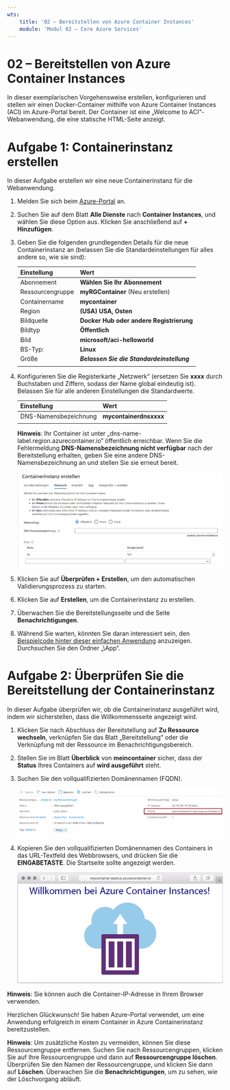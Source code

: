 ```yaml
---
wts:
    title: '02 – Bereitstellen von Azure Container Instances'
    module: 'Modul 02 – Core Azure Services'
---
```


# 02 – Bereitstellen von Azure Container Instances

In dieser exemplarischen Vorgehensweise erstellen, konfigurieren und stellen wir einen Docker-Container mithilfe von Azure Container Instances (ACI) im Azure-Portal bereit. Der Container ist eine „Welcome to ACI“-Webanwendung, die eine statische HTML-Seite anzeigt. 

# Aufgabe 1: Containerinstanz erstellen

In dieser Aufgabe erstellen wir eine neue Containerinstanz für die Webanwendung. 

1. Melden Sie sich beim [Azure-Portal](https://portal.azure.com) an.

2. Suchen Sie auf dem Blatt **Alle Dienste** nach **Container Instances**, und wählen Sie diese Option aus. Klicken Sie anschließend auf **+ Hinzufügen**. 

3. Geben Sie die folgenden grundlegenden Details für die neue Containerinstanz an (belassen Sie die Standardeinstellungen für alles andere so, wie sie sind): 

	| Einstellung| Wert|
	|----|----|
	| Abonnement | **Wählen Sie Ihr Abonnement** |
	| Ressourcengruppe | **myRGContainer** (Neu erstellen) |
	| Containername| **mycontainer**|
	| Region | **(USA) USA, Osten** |
	| Bildquelle| **Docker Hub oder andere Registrierung**|
	| Bildtyp| **Öffentlich**|
	| Bild| **microsoft/aci-helloworld**|
	| BS-Typ:| **Linux** |
	| Größe| ***Belassen Sie die Standardeinstellung***|
	|||


4. Konfigurieren Sie die Registerkarte „Netzwerk“ (ersetzen Sie **xxxx** durch Buchstaben und Ziffern, sodass der Name global eindeutig ist). Belassen Sie für alle anderen Einstellungen die Standardwerte.

	| Einstellung| Wert|
	|--|--|
	| DNS-Namensbezeichnung| **mycontainerdnsxxxx** |
	|||
	
	**Hinweis**: Ihr Container ist unter „dns-name-label.region.azurecontainer.io“ öffentlich erreichbar. Wenn Sie die Fehlermeldung **DNS-Namensbezeichnung nicht verfügbar** nach der Bereitstellung erhalten, geben Sie eine andere DNS-Namensbezeichnung an und stellen Sie sie erneut bereit.

	![Screenshot des Konfigurationsbereichs des Blatts zum Erstellen von Container Instances im Azure-Portal mit eingegebener DNS-Namensbezeichnung. ](../images/0201.png)

5. Klicken Sie auf **Überprüfen + Erstellen**, um den automatischen Validierungsprozess zu starten.

6. Klicken Sie auf **Erstellen**, um die Containerinstanz zu erstellen. 

7. Überwachen Sie die Bereitstellungsseite und die Seite **Benachrichtigungen**. 

8. Während Sie warten, könnten Sie daran interessiert sein, den [Beispielcode hinter dieser einfachen Anwendung](https://github.com/Azure-Samples/aci-helloworld) anzuzeigen. Durchsuchen Sie den Ordner „\App“. 

# Aufgabe 2: Überprüfen Sie die Bereitstellung der Containerinstanz

In dieser Aufgabe überprüfen wir, ob die Containerinstanz ausgeführt wird, indem wir sicherstellen, dass die Willkommensseite angezeigt wird.

1. Klicken Sie nach Abschluss der Bereitstellung auf **Zu Ressource wechseln**, verknüpfen Sie das Blatt „Bereitstellung“ oder die Verknüpfung mit der Ressource im Benachrichtigungsbereich.

2. Stellen Sie im Blatt **Überblick** von **meincontainer** sicher, dass der **Status** Ihres Containers auf **wird ausgeführt** steht. 

3. Suchen Sie den vollqualifizierten Domänennamen (FQDN).

	![Screenshot des Übersichtsbereichs für den neu erstellten Container im Azure-Portal mit hervorgehobenem FQDN. ](../images/0202.png)

2. Kopieren Sie den vollqualifizierten Domänennamen des Containers in das URL-Textfeld des Webbrowsers, und drücken Sie die **EINGABETASTE**. Die Startseite sollte angezeigt werden. 

	![Screenshot der ACI-Begrüßungsnachricht, die in einem Webbrowser angezeigt wird.](../images/0203.png)

**Hinweis**: Sie können auch die Container-IP-Adresse in Ihrem Browser verwenden. 

Herzlichen Glückwunsch! Sie haben Azure-Portal verwendet, um eine Anwendung erfolgreich in einem Container in Azure Containerinstanz bereitzustellen.

**Hinweis**: Um zusätzliche Kosten zu vermeiden, können Sie diese Ressourcengruppe entfernen. Suchen Sie nach Ressourcengruppen, klicken Sie auf Ihre Ressourcengruppe und dann auf **Ressourcengruppe löschen**. Überprüfen Sie den Namen der Ressourcengruppe, und klicken Sie dann auf **Löschen**. Überwachen Sie die **Benachrichtigungen**, um zu sehen, wie der Löschvorgang abläuft.
